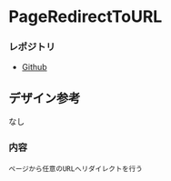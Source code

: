 # PageRedirectToURL

### レポジトリ
- [Github](https://github.com/HayateKinjou/PageRedirectToURL)

## デザイン参考
なし

### 内容
```
ページから任意のURLへリダイレクトを行う
```